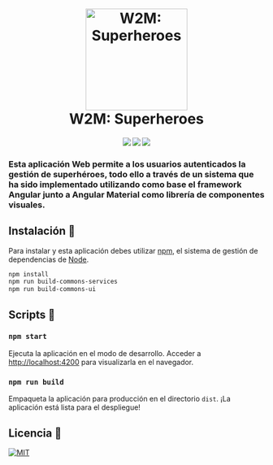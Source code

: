 <h1 align="center">
	<img src="https://cdn0.iconfinder.com/data/icons/business-concepts-3/399/Superhero-512.png" alt="W2M: Superheroes" width="200">
	<br>
	W2M: Superheroes
</h1>
<h4 align="center">
	<img src="https://forthebadge.com/images/badges/made-with-typescript.svg"/>
	<img src="https://forthebadge.com/images/badges/uses-html.svg"/>
    <img src="https://forthebadge.com/images/badges/uses-css.svg"/>
</h4>

### Esta aplicación Web permite a los usuarios autenticados la gestión de superhéroes, todo ello a través de un sistema que ha sido implementado utilizando como base el framework Angular junto a Angular Material como librería de componentes visuales.

## Instalación 🔧

Para instalar y esta aplicación debes utilizar [npm](https://www.npmjs.com/), el sistema de gestión de dependencias de [Node](https://nodejs.org/).

```bash
npm install
npm run build-commons-services
npm run build-commons-ui
```

## Scripts 📜

### `npm start`

Ejecuta la aplicación en el modo de desarrollo.
Acceder a [http://localhost:4200](http://localhost:4200) para visualizarla en el navegador.

### `npm run build`

Empaqueta la aplicación para producción en el directorio `dist`. ¡La aplicación está lista para el despliegue!

## Licencia 🔑

[![MIT](https://badges.frapsoft.com/os/mit/mit.svg?v=102)](LICENSE)
